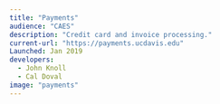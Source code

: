 ```yaml
---
title: "Payments"
audience: "CAES"
description: "Credit card and invoice processing."
current-url: "https://payments.ucdavis.edu"
Launched: Jan 2019
developers:
  - John Knoll
  - Cal Doval
image: "payments"
---
```

